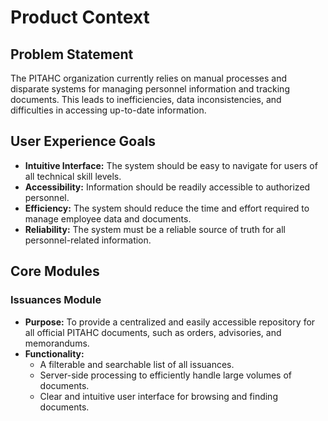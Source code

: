 # Product Context

## Problem Statement

The PITAHC organization currently relies on manual processes and disparate systems for managing personnel information and tracking documents. This leads to inefficiencies, data inconsistencies, and difficulties in accessing up-to-date information.

## User Experience Goals

- **Intuitive Interface:** The system should be easy to navigate for users of all technical skill levels.
- **Accessibility:** Information should be readily accessible to authorized personnel.
- **Efficiency:** The system should reduce the time and effort required to manage employee data and documents.
- **Reliability:** The system must be a reliable source of truth for all personnel-related information.

## Core Modules

### Issuances Module

- **Purpose:** To provide a centralized and easily accessible repository for all official PITAHC documents, such as orders, advisories, and memorandums.
- **Functionality:**
    - A filterable and searchable list of all issuances.
    - Server-side processing to efficiently handle large volumes of documents.
    - Clear and intuitive user interface for browsing and finding documents.
